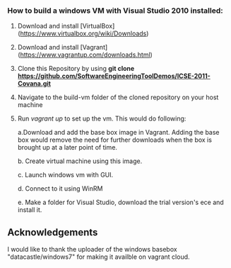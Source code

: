 ### How to build a windows VM with Visual Studio 2010 installed:

  1.  Download and install [VirtualBox] (https://www.virtualbox.org/wiki/Downloads)
  2.  Download and install [Vagrant] (https://www.vagrantup.com/downloads.html)
  3.  Clone this Repository by using **git clone https://github.com/SoftwareEngineeringToolDemos/ICSE-2011-Covana.git**
  5.  Navigate to the build-vm folder of the cloned repository on your host machine
  6.  Run *vagrant up* to set up the vm. This would do following:
  
        a.Download and add the base box image in Vagrant. Adding the base box would remove the need for further downloads when the box is brought up at a later point of time.

        b. Create virtual machine using this image.
        
        c. Launch windows vm with GUI.
        
        d. Connect to it using WinRM
        
        e. Make a folder for Visual Studio, download the trial version's ece and install it.
        
## Acknowledgements
I would like to thank the uploader of the windows basebox "datacastle/windows7" for making it availble on vagrant cloud.
